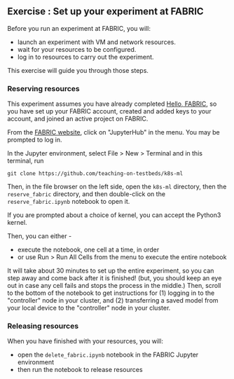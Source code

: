 ## Exercise : Set up your experiment at FABRIC

Before you run an experiment at FABRIC, you will:

- launch an experiment with VM and network resources.
- wait for your resources to be configured. 
- log in to resources to carry out the experiment. 

This exercise will guide you through those steps.

### Reserving resources

This experiment assumes you have already completed [Hello, FABRIC](https://teaching-on-testbeds.github.io/blog/hello-fabric), so you have set up your FABRIC account, created and added keys to your account, and joined an active project on FABRIC.

From the [FABRIC website](https://portal.fabric-testbed.net/), click on "JupyterHub" in the menu. You may be prompted to log in.

In the Jupyter environment, select File \> New \> Terminal and in this terminal, run


```
git clone https://github.com/teaching-on-testbeds/k8s-ml
```

Then, in the file browser on the left side, open the `k8s-ml` directory, then the `reserve_fabric` directory, and then double-click on the `reserve_fabric.ipynb` notebook to open it.

If you are prompted about a choice of kernel, you can accept the Python3 kernel.

Then, you can either - 

* execute the notebook, one cell at a time, in order
* or use Run \> Run All Cells from the menu to execute the entire notebook

It will take about 30 minutes to set up the entire experiment, so you can step away and come back after it is finished! (but, you should keep an eye out in case any cell fails and stops the process in the middle.) Then, scroll to the bottom of the notebook to get instructions for (1) logging in to the "controller" node in your cluster, and (2) transferring a saved model from your local device to the "controller" node in your cluster.

### Releasing resources

When you have finished with your resources, you will:

* open the `delete_fabric.ipynb` notebook in the FABRIC Jupyter environment
* then run the notebook to release resources
